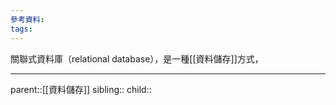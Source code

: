 ```yaml
---
參考資料:
tags:
---
```

關聯式資料庫（relational database），是一種[[資料儲存]]方式，
- - -
parent::[[資料儲存]]
sibling::
child::